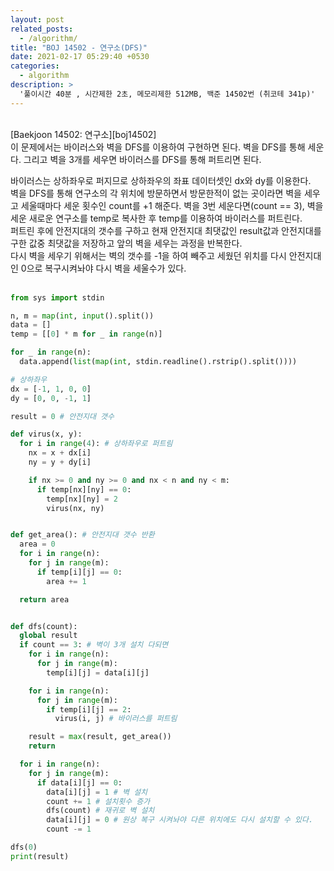 ```yaml
---
layout: post
related_posts:
  - /algorithm/
title: "BOJ 14502 - 연구소(DFS)"
date: 2021-02-17 05:29:40 +0530
categories:
  - algorithm
description: >
  '풀이시간 40분 , 시간제한 2초, 메모리제한 512MB, 백준 14502번 (취코테 341p)'
---
```


<br>
[Baekjoon 14502: 연구소][boj14502]
<br>
이 문제에서는 바이러스와 벽을 DFS를 이용하여 구현하면 된다. 벽을 DFS를 통해 세운다. 그리고 벽을 3개를 세우면 바이러스를 DFS를 통해 퍼트리면 된다. <br>

바이러스는 상하좌우로 퍼지므로 상하좌우의 좌표 데이터셋인 dx와 dy를 이용한다. <br>
벽을 DFS를 통해 연구소의 각 위치에 방문하면서 방문한적이 없는 곳이라면 벽을 세우고 세울때마다 세운 횟수인 count를 +1 해준다. 벽을 3번 세운다면(count == 3), 벽을 세운 새로운 연구소를 temp로 복사한 후 temp를 이용하여 바이러스를 퍼트린다.<br>
퍼트린 후에 안전지대의 갯수를 구하고 현재 안전지대 최댓값인 result값과 안전지대를 구한 값중 최댓값을 저장하고 앞의 벽을 세우는 과정을 반복한다.<br>
다시 벽을 세우기 위해서는 벽의 갯수를 -1을 하여 빼주고 세웠던 위치를 다시 안전지대인 0으로 복구시켜놔야 다시 벽을 세울수가 있다. <br><br>

```python
from sys import stdin

n, m = map(int, input().split())
data = []
temp = [[0] * m for _ in range(n)]

for _ in range(n):
  data.append(list(map(int, stdin.readline().rstrip().split())))

# 상하좌우
dx = [-1, 1, 0, 0]
dy = [0, 0, -1, 1]

result = 0 # 안전지대 갯수

def virus(x, y):
  for i in range(4): # 상하좌우로 퍼트림
    nx = x + dx[i]
    ny = y + dy[i]

    if nx >= 0 and ny >= 0 and nx < n and ny < m:
      if temp[nx][ny] == 0:
        temp[nx][ny] = 2
        virus(nx, ny)


def get_area(): # 안전지대 갯수 반환
  area = 0
  for i in range(n):
    for j in range(m):
      if temp[i][j] == 0:
        area += 1

  return area


def dfs(count):
  global result
  if count == 3: # 벽이 3개 설치 다되면
    for i in range(n):
      for j in range(m):
        temp[i][j] = data[i][j]

    for i in range(n):
      for j in range(m):
        if temp[i][j] == 2:
          virus(i, j) # 바이러스를 퍼트림

    result = max(result, get_area())
    return

  for i in range(n):
    for j in range(m):
      if data[i][j] == 0:
        data[i][j] = 1 # 벽 설치
        count += 1 # 설치횟수 증가
        dfs(count) # 재귀로 벽 설치
        data[i][j] = 0 # 원상 복구 시켜놔야 다른 위치에도 다시 설치할 수 있다.
        count -= 1

dfs(0)
print(result)
```

[boj14502]: https://www.acmicpc.net/problem/14502
